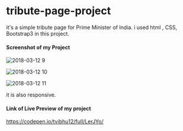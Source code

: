 # tribute-page-project
it's a simple tribute page for Prime Minister of India. i used html , CSS, Bootstrap3 in this project.

#### Screenshot of my Project

![2018-03-12 9](https://user-images.githubusercontent.com/37179627/37299305-eaf72202-2648-11e8-877c-f697ee80d5bd.png)


![2018-03-12 10](https://user-images.githubusercontent.com/37179627/37299306-eb3054d2-2648-11e8-92b6-fb660e494fcd.png)


![2018-03-12 11](https://user-images.githubusercontent.com/37179627/37299303-eaa2cac2-2648-11e8-9ab7-edc65fedcc7d.png)



it is also responsive.


#### Link of Live Preview of my project

https://codepen.io/tvibhu12/full/LerJYo/
